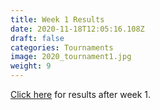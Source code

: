 ```yaml
---
title: Week 1 Results
date: 2020-11-18T12:05:16.108Z
draft: false
categories: Tournaments
image: 2020_tournament1.jpg
weight: 9
---
```

<a href = "index.pdf" target = "blank">Click here</a> for results after week 1.